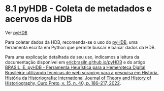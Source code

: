 # 8.1 pyHDB - Coleta de metadados e acervos da HDB

Ver [pyHDB](ericbrasiln.github.io/pyHDB)

Para coletar dados da HDB, recomenda-se o uso do [pyHDB](ericbrasiln.github.io/pyHDB), uma ferramenta escrita em Python que permite buscar e baixar dados da HDB.

Para uma explicação detalhada de seu uso, indicamos a leitura da documentação disponível em [ericbrasiln.github.io/pyHDB](ericbrasiln.github.io/pyHDB) e do artigo [BRASIL, E. pyHDB - Ferramenta Heurística para a Hemeroteca Digital Brasileira: utilizando técnicas de web scraping para a pesquisa em História. História da Historiografia: International Journal of Theory and History of Historiography, Ouro Preto, v. 15, n. 40, p. 186–217, 2022](https://doi.org/10.15848/hh.v15i40.1904).